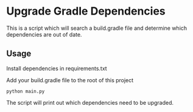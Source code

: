 # Upgrade Gradle Dependencies

This is a script which will search a build.gradle file and determine which dependencies are out of date.

## Usage
Install dependencies in requirements.txt

Add your build.gradle file to the root of this project

`python main.py`

The script will print out which dependencies need to be upgraded.
